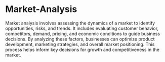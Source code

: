 # Market-Analysis
Market analysis involves assessing the dynamics of a market to identify opportunities, risks, and trends. It includes evaluating customer behavior, competitors, demand, pricing, and economic conditions to guide business decisions. By analyzing these factors, businesses can optimize product development, marketing strategies, and overall market positioning. This process helps inform key decisions for growth and competitiveness in the market.



